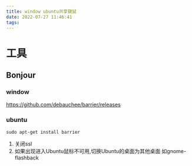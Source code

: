 ```yaml
---
title: window ubuntu共享键鼠
date: 2022-07-27 11:46:41
tags:
---
```



# 工具
## Bonjour

### window 

https://github.com/debauchee/barrier/releases

### ubuntu

` sudo apt-get install barrier `


1. 关闭ssl
2. 如果出现进入Ubuntu鼠标不可用,切换Ubuntu的桌面为其他桌面 如gnome-flashback